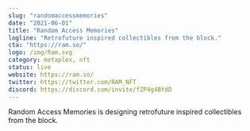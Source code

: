 ```yaml
---
slug: "randomaccessmemories"
date: "2021-06-01"
title: "Random Access Memories"
logline: "Retrofuture inspired collectibles from the block."
cta: "https://ram.so/"
logo: /img/Ram.svg
category: metaplex, nft
status: live
website: https://ram.so/
twitter: https://twitter.com/RAM_NFT
discord: https://discord.com/invite/fZP4g4BYdD
---
```


Random Access Memories is designing retrofuture inspired collectibles from the block.
